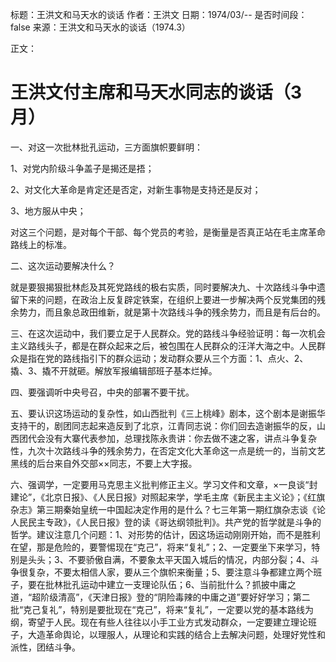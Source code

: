 标题：王洪文和马天水的谈话
作者：王洪文
日期：1974/03/--
是否时间段：false
来源：王洪文和马天水的谈话（1974.3）

正文：

# 王洪文付主席和马天水同志的谈话（3月）

一、对这一次批林批孔运动，三方面旗帜要鲜明：

1、对党内阶级斗争盖子是揭还是捂；

2、对文化大革命是肯定还是否定，对新生事物是支持还是反对；

3、地方服从中央；

对这三个问题，是对每个干部、每个党员的考验，是衡量是否真正站在毛主席革命路线上的标准。

二、这次运动要解决什么？

就是要狠揭狠批林彪及其死党路线的极右实质，同时要解决九、十次路线斗争中遗留下来的问题，在政治上反复辟定铁案，在组织上要进一步解决两个反党集团的残余势力，而且象总政田维新，就是第十次路线斗争的残余势力，而且是有后台的。

三、在这次运动中，我们要立足于人民群众。党的路线斗争经验证明：每一次机会主义路线头子，都是在群众起来之后，被包围在人民群众的汪洋大海之中。人民群众是指在党的路线指引下的群众运动；发动群众要从三个方面：1、点火、2、撬、3、撬不开就砸。解放军报编辑部班子基本烂掉。

四、要强调听中央号召，中央的部署不要干扰。

五、要认识这场运动的复杂性，如山西批判《三上桃峰》剧本，这个剧本是谢振华支持干的，剧团同志起来造反到了北京，江青同志说：你们回去造谢振华的反，山西团代会没有大寨代表参加，总理找陈永贵讲：你去做不速之客，讲点斗争复杂性，九次十次路线斗争的残余势力，在否定文化大革命这一点是统一的，当前文艺黑线的后台来自外交部××同志，不要上大字报。

六、强调学，一定要用马克思主义批判修正主义。学习文件和文章，×一良谈“封建论”，《北京日报》、《人民日报》对照起来学，学毛主席《新民主主义论》；《红旗杂志》第三期秦始皇统一中国起决定作用的是什么？七三年第一期红旗杂志谈《论人民民主专政》，《人民日报》登的读《哥达纲领批判》。共产党的哲学就是斗争的哲学。建议注意几个问题：1、对形势的估计，因这场运动刚刚开始，而不是胜利在望，那是危险的，要警惕现在“克己”，将来“复礼”；2、一定要坐下来学习，特别是头头；3、不要骄傲自满，不要象太平天国入城后的情况，内部分裂；4、斗争很复杂，不要太相信人家，要从三个旗帜来衡量；5、要注意斗争都建立两个班子，要在批林批孔运动中建立一支理论队伍；6、当前批什么？抓披中庸之道，“超阶级清高”，《天津日报》登的“阴险毒辣的中庸之道”要好好学习；第二批“克己复礼”，特别是要批现在“克己”，将来“复礼”，一定要以党的基本路线为纲，寄望于人民。现在有些人往往以小手工业方式发动群众，一定要建立理论班子，大造革命舆论，以理服人，从理论和实践的结合上去解决问题，处理好党性和派性，团结斗争。


